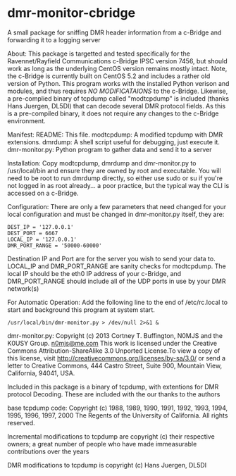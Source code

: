 dmr-monitor-cbridge
===================

A small package for sniffing DMR header information from a c-Bridge and forwarding it to a logging server

About:
This package is targetted and tested specifically for the Ravennet/Rayfield
Communications c-Bridge IPSC version 7456, but should work as long as the
underlying CentOS version remains mostly intact. Note, the c-Bridge is
currently built on CentOS 5.2 and includes a rather old version of Python.
This program works with the installed Python verison and modules, and 
thus requires *NO MODIFICATAIONS* to the c-Bridge. Likewise, a pre-complied
binary of tcpdump called "modtcpdump" is included (thanks Hans Juergen, DL5DI)
that can decode several DMR protocol fields. As this is a pre-compiled binary,
it does not require any changes to the c-Bridge environment.

Manifest:
README: This file.
modtcpdump: A modified tcpdump with DMR extensions.
dmrdump: A shell script useful for debugging, just execute it.
dmr-monitor.py: Python program to gather data and send it to a server

Installation:
Copy modtcpdump, dmrdump and dmr-monitor.py to /usr/local/bin and ensure they are
owned by root and executable. You will need to be root to run dmrdump directly,
so either use sudo or su if you're not logged in as root already... a poor
practice, but the typical way the CLI is accessed on a c-Bridge.

Configuration:
There are only a few parameters that need changed for your local configuration and
must be changed in dmr-monitor.py itself, they are:

    DEST_IP = '127.0.0.1'
    DEST_PORT = 6667
    LOCAL_IP = '127.0.0.1'
    DMR_PORT_RANGE = '50000-60000'

Destination IP and Port are for the server you wish to send your data to. LOCAL_IP
and DMR_PORT_RANGE are sanity checks for modtcpdump. The local IP should be the
eth0 IP address of your c-Bridge, and DMR_PORT_RANGE should include all of the 
UDP ports in use by your DMR network(s)

For Automatic Operation:
Add the following line to the end of /etc/rc.local to start and background this
program at system start.

    /usr/local/bin/dmr-monitor.py > /dev/null 2>&1 &


dmr-monitor.py:
Copyright (c) 2013 Cortney T. Buffington, N0MJS and the K0USY Group. n0mjs@me.com
This work is licensed under the Creative Commons Attribution-ShareAlike
3.0 Unported License.To view a copy of this license, visit
http://creativecommons.org/licenses/by-sa/3.0/ or send a letter to
Creative Commons, 444 Castro Street, Suite 900, Mountain View,
California, 94041, USA.

Included in this package is a binary of tcpdump, with extentions for DMR protocol
Decoding. These are included with the our thanks to the authors

base tcpdump code:
  Copyright (c) 1988, 1989, 1990, 1991, 1992, 1993, 1994, 1995, 1996, 1997, 2000
 	The Regents of the University of California.  All rights reserved.

Incremental modifications to tcpdump are copyright (c) their respective owners;
a great number of people who have made immeasurable contributions over the years

DMR modifications to tcpdump is copyright (c) Hans Juergen, DL5DI
